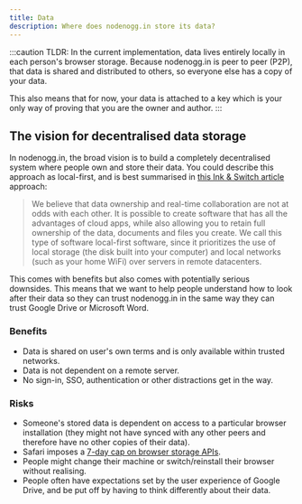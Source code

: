 ```yaml
---
title: Data
description: Where does nodenogg.in store its data?
---
```

:::caution
TLDR: In the current implementation, data lives entirely locally in each person's browser storage. Because nodenogg.in is peer to peer (P2P), that data is shared and distributed to others, so everyone else has a copy of your data.

This also means that for now, your data is attached to a key which is your only way of proving that you are the owner and author.
:::

## The vision for decentralised data storage

In nodenogg.in, the broad vision is to build a completely decentralised system where people own and store their data. You could describe this approach as local-first, and is best summarised in [this Ink & Switch article](https://www.inkandswitch.com/local-first/) approach:

> We believe that data ownership and real-time collaboration are not at odds with each other. It is possible to create software that has all the advantages of cloud apps, while also allowing you to retain full ownership of the data, documents and files you create.
> We call this type of software local-first software, since it prioritizes the use of local storage (the disk built into your computer) and local networks (such as your home WiFi) over servers in remote datacenters.

This comes with benefits but also comes with potentially serious downsides. This means that we want to help people understand how to look after their data so they can trust nodenogg.in in the same way they can trust Google Drive or Microsoft Word.


### Benefits
* Data is shared on user's own terms and is only available within trusted networks.
* Data is not dependent on a remote server.
* No sign-in, SSO, authentication or other distractions get in the way.

### Risks
* Someone's stored data is dependent on access to a particular browser installation (they might not have synced with any other peers and therefore have no other copies of their data). 
* Safari imposes a [7-day cap on browser storage APIs](https://webkit.org/tracking-prevention/). 
* People might change their machine or switch/reinstall their browser without realising.
* People often have expectations set by the user experience of Google Drive, and be put off by having to think differently about their data.

